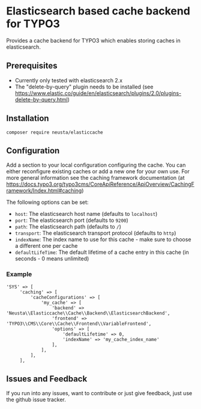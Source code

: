 Elasticsearch based cache backend for TYPO3
===========================================

Provides a cache backend for TYPO3 which enables storing caches in elasticsearch. 

## Prerequisites
* Currently only tested with elasticsearch 2.x
* The "delete-by-query" plugin needs to be installed (see https://www.elastic.co/guide/en/elasticsearch/plugins/2.0/plugins-delete-by-query.html)

## Installation

`composer require neusta/elasticcache`

## Configuration

Add a section to your local configuration configuring the cache. You can either reconfigure
existing caches or add a new one for your own use. For more general information see the 
caching framework documentation (at https://docs.typo3.org/typo3cms/CoreApiReference/ApiOverview/CachingFramework/Index.html#caching)

The following options can be set:
* `host`: The elasticsearch host name (defaults to `localhost`)
* `port`: The elasticsearch port (defaults to `9200`)
* `path`: The elasticsearch path (defaults to `/`)
* `transport`: The elasticsearch transport protocol (defaults to `http`)
* `indexName`: The index name to use for this cache - make sure to choose a different one per cache
* `defaultLifeTime`: The default lifetime of a cache entry in this cache (in seconds - 0 means unlimited)

### Example

```    
'SYS' => [
	 'caching' => [
		 'cacheConfigurations' => [
			 'my_cache' => [
				 'backend' => 'Neusta\\Elasticcache\\Cache\\Backend\\ElasticsearchBackend',
				 'frontend' => 'TYPO3\\CMS\\Core\\Cache\\Frontend\\VariableFrontend',
				 'options' => [
					 'defaultLifetime' => 0,
					 'indexName' => 'my_cache_index_name'
				 ],
			 ],
		 ],
	 ],
```

## Issues and Feedback

If you run into any issues, want to contribute or just give feedback, just use the github issue tracker.